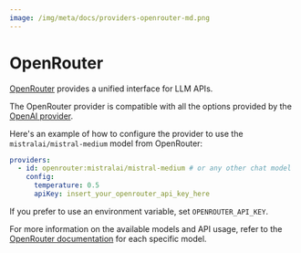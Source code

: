 ```yaml
---
image: /img/meta/docs/providers-openrouter-md.png
---
```

# OpenRouter

[OpenRouter](https://openrouter.ai/) provides a unified interface for LLM APIs.

The OpenRouter provider is compatible with all the options provided by the [OpenAI provider](/docs/providers/openai/).

Here's an example of how to configure the provider to use the `mistralai/mistral-medium` model from OpenRouter:

```yaml
providers:
  - id: openrouter:mistralai/mistral-medium # or any other chat model
    config:
      temperature: 0.5
      apiKey: insert_your_openrouter_api_key_here
```

If you prefer to use an environment variable, set `OPENROUTER_API_KEY`.

For more information on the available models and API usage, refer to the [OpenRouter documentation](https://openrouter.ai/models/mistralai/mistral-medium?tab=api) for each specific model.
